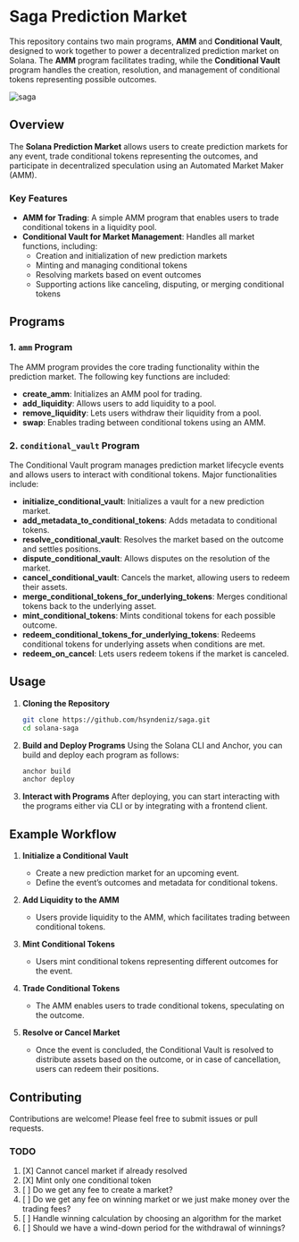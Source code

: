 # Saga Prediction Market

This repository contains two main programs, **AMM** and **Conditional Vault**, designed to work together to power a decentralized prediction market on Solana. The **AMM** program facilitates trading, while the **Conditional Vault** program handles the creation, resolution, and management of conditional tokens representing possible outcomes.

![saga](https://github.com/user-attachments/assets/f9b298c9-29ba-48a9-8737-e8508bcd3f0f)

## Overview

The **Solana Prediction Market** allows users to create prediction markets for any event, trade conditional tokens representing the outcomes, and participate in decentralized speculation using an Automated Market Maker (AMM).

### Key Features

- **AMM for Trading**: A simple AMM program that enables users to trade conditional tokens in a liquidity pool.
- **Conditional Vault for Market Management**: Handles all market functions, including:
  - Creation and initialization of new prediction markets
  - Minting and managing conditional tokens
  - Resolving markets based on event outcomes
  - Supporting actions like canceling, disputing, or merging conditional tokens

## Programs

### 1. `amm` Program

The AMM program provides the core trading functionality within the prediction market. The following key functions are included:

- **create_amm**: Initializes an AMM pool for trading.
- **add_liquidity**: Allows users to add liquidity to a pool.
- **remove_liquidity**: Lets users withdraw their liquidity from a pool.
- **swap**: Enables trading between conditional tokens using an AMM.

### 2. `conditional_vault` Program

The Conditional Vault program manages prediction market lifecycle events and allows users to interact with conditional tokens. Major functionalities include:

- **initialize_conditional_vault**: Initializes a vault for a new prediction market.
- **add_metadata_to_conditional_tokens**: Adds metadata to conditional tokens.
- **resolve_conditional_vault**: Resolves the market based on the outcome and settles positions.
- **dispute_conditional_vault**: Allows disputes on the resolution of the market.
- **cancel_conditional_vault**: Cancels the market, allowing users to redeem their assets.
- **merge_conditional_tokens_for_underlying_tokens**: Merges conditional tokens back to the underlying asset.
- **mint_conditional_tokens**: Mints conditional tokens for each possible outcome.
- **redeem_conditional_tokens_for_underlying_tokens**: Redeems conditional tokens for underlying assets when conditions are met.
- **redeem_on_cancel**: Lets users redeem tokens if the market is canceled.

## Usage

1. **Cloning the Repository**

   ```bash
   git clone https://github.com/hsyndeniz/saga.git
   cd solana-saga
   ```

2. **Build and Deploy Programs**
   Using the Solana CLI and Anchor, you can build and deploy each program as follows:

   ```bash
   anchor build
   anchor deploy
   ```

3. **Interact with Programs**
   After deploying, you can start interacting with the programs either via CLI or by integrating with a frontend client.

## Example Workflow

1. **Initialize a Conditional Vault**
   - Create a new prediction market for an upcoming event.
   - Define the event’s outcomes and metadata for conditional tokens.

2. **Add Liquidity to the AMM**
   - Users provide liquidity to the AMM, which facilitates trading between conditional tokens.

3. **Mint Conditional Tokens**
   - Users mint conditional tokens representing different outcomes for the event.

4. **Trade Conditional Tokens**
   - The AMM enables users to trade conditional tokens, speculating on the outcome.

5. **Resolve or Cancel Market**
   - Once the event is concluded, the Conditional Vault is resolved to distribute assets based on the outcome, or in case of cancellation, users can redeem their positions.

## Contributing

Contributions are welcome! Please feel free to submit issues or pull requests.

### TODO

1. [X] Cannot cancel market if already resolved
2. [X] Mint only one conditional token
3. [ ] Do we get any fee to create a market?
4. [ ] Do we get any fee on winning market or we just make money over the trading fees?
5. [ ] Handle winning calculation by choosing an algorithm for the market
6. [ ] Should we have a wind-down period for the withdrawal of winnings?

